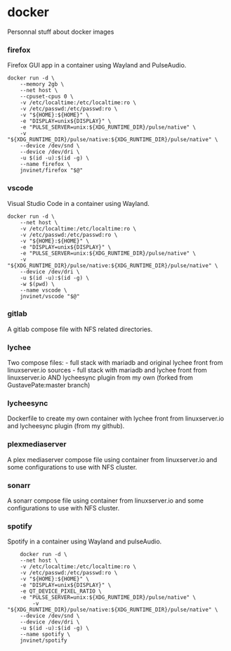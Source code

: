 # docker
Personnal stuff about docker images

### firefox
Firefox GUI app in a container using Wayland and PulseAudio.

    docker run -d \
		--memory 2gb \
		--net host \
		--cpuset-cpus 0 \
		-v /etc/localtime:/etc/localtime:ro \
		-v /etc/passwd:/etc/passwd:ro \
		-v "${HOME}:${HOME}" \
		-e "DISPLAY=unix${DISPLAY}" \
		-e "PULSE_SERVER=unix:${XDG_RUNTIME_DIR}/pulse/native" \
    	-v "${XDG_RUNTIME_DIR}/pulse/native:${XDG_RUNTIME_DIR}/pulse/native" \
		--device /dev/snd \
		--device /dev/dri \
		-u $(id -u):$(id -g) \
		--name firefox \
		jnvinet/firefox "$@"

### vscode
Visual Studio Code in a container using Wayland.

    docker run -d \
		--net host \
		-v /etc/localtime:/etc/localtime:ro \
		-v /etc/passwd:/etc/passwd:ro \
		-v "${HOME}:${HOME}" \
		-e "DISPLAY=unix${DISPLAY}" \
		-e "PULSE_SERVER=unix:${XDG_RUNTIME_DIR}/pulse/native" \
    	-v "${XDG_RUNTIME_DIR}/pulse/native:${XDG_RUNTIME_DIR}/pulse/native" \
		--device /dev/dri \
		-u $(id -u):$(id -g) \
		-w $(pwd) \
		--name vscode \
		jnvinet/vscode "$@"


### gitlab
A gitlab compose file with NFS related directories.

### lychee
Two compose files:
    - full stack with mariadb and original lychee front from linuxserver.io sources
    - full stack with mariadb and lychee front from linuxserver.io AND lycheesync plugin from my own (forked from GustavePate:master branch)

### lycheesync
Dockerfile to create my own container with lychee front from linuxserver.io and lycheesync plugin (from my github).

### plexmediaserver
A plex mediaserver compose file using container from linuxserver.io and some configurations to use with NFS cluster.

### sonarr
A sonarr compose file using container from linuxserver.io and some configurations to use with NFS cluster.

### spotify
Spotify in a container using Wayland and pulseAudio.

		docker run -d \
		--net host \
		-v /etc/localtime:/etc/localtime:ro \
		-v /etc/passwd:/etc/passwd:ro \
		-v "${HOME}:${HOME}" \
		-e "DISPLAY=unix${DISPLAY}" \
		-e QT_DEVICE_PIXEL_RATIO \
		-e "PULSE_SERVER=unix:${XDG_RUNTIME_DIR}/pulse/native" \
			-v "${XDG_RUNTIME_DIR}/pulse/native:${XDG_RUNTIME_DIR}/pulse/native" \
		--device /dev/snd \
		--device /dev/dri \
		-u $(id -u):$(id -g) \
		--name spotify \
		jnvinet/spotify